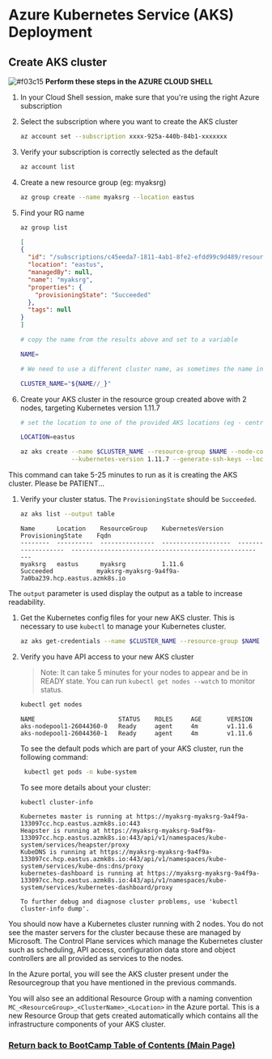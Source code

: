 # Azure Kubernetes Service (AKS) Deployment

## Create AKS cluster

![#f03c15](https://placehold.it/15/f03c15/000000?text=+) **Perform these steps in the AZURE CLOUD SHELL**

1. In your Cloud Shell session, make sure that you're using the right Azure subscription

1. Select the subscription where you want to create the AKS cluster

   ```bash
   az account set --subscription xxxx-925a-440b-84b1-xxxxxxx
   ```

1. Verify your subscription is correctly selected as the default

    ```bash
    az account list
    ```

1. Create a new resource group (eg: myaksrg)

    ```bash
    az group create --name myaksrg --location eastus
    ```

1. Find your RG name

    ```bash
    az group list
    ```

    ```json
    [
    {
      "id": "/subscriptions/c45eeda7-1811-4ab1-8fe2-efdd99c9d489/resourceGroups/myaksrg",
      "location": "eastus",
      "managedBy": null,
      "name": "myaksrg",
      "properties": {
        "provisioningState": "Succeeded"
      },
      "tags": null
    }
    ]
    ```

    ```bash
    # copy the name from the results above and set to a variable

    NAME=

    # We need to use a different cluster name, as sometimes the name in the group list has an underscore, and only dashes are permitted

    CLUSTER_NAME="${NAME//_}"
    ```

1. Create your AKS cluster in the resource group created above with 2 nodes, targeting Kubernetes version 1.11.7

    ```bash
    # set the location to one of the provided AKS locations (eg - centralus, eastus)

    LOCATION=eastus

    az aks create --name $CLUSTER_NAME --resource-group $NAME --node-count 2 \
                  --kubernetes-version 1.11.7 --generate-ssh-keys --location $LOCATION
    ```

 This command can take 5-25 minutes to run as it is creating the AKS cluster. Please be PATIENT...

1. Verify your cluster status. The `ProvisioningState` should be `Succeeded`.

    ```bash
    az aks list --output table
    ```

    ```console
    Name      Location    ResourceGroup    KubernetesVersion    ProvisioningState    Fqdn
    --------  ----------  ---------------  -------------------  -------------------  ---------------------------------------------------    ---
    myaksrg   eastus      myaksrg          1.11.6                Succeeded            myaksrg-myaksrg-9a4f9a-7a0ba239.hcp.eastus.azmk8s.io

    ```

The `output` parameter is used display the output as a table to increase readability.

1. Get the Kubernetes config files for your new AKS cluster. This is necessary to use `kubectl` to manage your Kubernetes cluster.

    ```bash
    az aks get-credentials --name $CLUSTER_NAME --resource-group $NAME
    ```

1. Verify you have API access to your new AKS cluster

    > Note: It can take 5 minutes for your nodes to appear and be in READY state. You can run `kubectl get nodes --watch` to monitor status.

    ```bash
    kubectl get nodes
    ```

    ```console
    NAME                       STATUS    ROLES     AGE       VERSION
    aks-nodepool1-26044360-0   Ready     agent     4m        v1.11.6
    aks-nodepool1-26044360-1   Ready     agent     4m        v1.11.6

    ```

    To see the default pods which are part of your AKS cluster, run the following command:

    ```bash
     kubectl get pods -n kube-system
    ```

    To see more details about your cluster:

    ```bash
    kubectl cluster-info
    ```

    ```console
    Kubernetes master is running at https://myaksrg-myaksrg-9a4f9a-133097cc.hcp.eastus.azmk8s.io:443
    Heapster is running at https://myaksrg-myaksrg-9a4f9a-133097cc.hcp.eastus.azmk8s.io:443/api/v1/namespaces/kube-system/services/heapster/proxy
    KubeDNS is running at https://myaksrg-myaksrg-9a4f9a-133097cc.hcp.eastus.azmk8s.io:443/api/v1/namespaces/kube-system/services/kube-dns:dns/proxy
    kubernetes-dashboard is running at https://myaksrg-myaksrg-9a4f9a-133097cc.hcp.eastus.azmk8s.io:443/api/v1/namespaces/kube-system/services/kubernetes-dashboard/proxy

    To further debug and diagnose cluster problems, use 'kubectl cluster-info dump'.
    ```

You should now have a Kubernetes cluster running with 2 nodes. You do not see the master servers for the cluster because these are managed by Microsoft. The Control Plane services which manage the Kubernetes cluster such as scheduling, API access, configuration data store and object controllers are all provided as services to the nodes. 

In the Azure portal, you will see the AKS cluster present under the Resourcegroup that you have mentioned in the previous commands.

You will also see an additional Resource Group with a naming convention `MC_<ResourceGroup>_<ClusterName>_<Location>` in the Azure portal. This is a new Resource Group that gets created automatically which contains all the infrastructure components of your AKS cluster.

### [Return back to BootCamp Table of Contents (Main Page)](/README.md)
